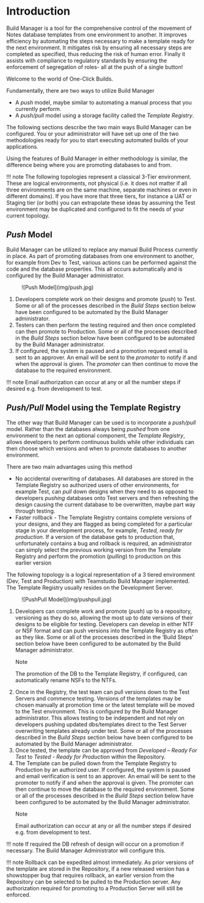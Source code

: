 # Introduction

Build Manager is a tool for the comprehensive control of the movement of Notes database templates from one environment to another. It improves efficiency by automating the steps necessary to make a template ready for the next environment. It mitigates risk by ensuring all necessary steps are completed as specified, thus reducing the risk of human error. Finally it assists with compliance to regulatory standards by ensuring the enforcement of segregation of roles- all at the push of a single button!
 
Welcome to the world of One-Click Builds.
 
Fundamentally, there are two ways to utilize Build Manager

* A *push* model, maybe similar to automating a manual process that you currently perform.
* A *push/pull* model using a storage facility called the *Template Registry*.

The following sections describe the two main ways Build Manager can be configured. You or your administrator will have set up one of the two methodologies ready for you to start executing automated builds of your applications.
 
Using the features of Build Manager in either methodology is similar, the difference being where you are promoting databases to and from.

!!! note
    The following topologies represent a classical 3-Tier environment. These are logical environments,
    not physical (i.e. it does not matter if all three environments are on the same machine, separate
    machines or even in different domains). If you have more that three tiers, for instance a UAT or
    Staging tier (or both) you can extrapolate these ideas by assuming the Test environment may be
    duplicated and configured to fit the needs of your current topology.
    
## *Push* Model
Build Manager can be utilized to replace any manual Build Process currently in place. As part of promoting databases from one environment to another, for example from Dev to Test, various actions can be performed against the code and the database properties. This all occurs automatically and is configured by the Build Manager administrator.

<figure markdown="1">
  ![Push Model](img/push.jpg)
</figure>

1. Developers complete work on their designs and promote (*push*) to Test.  Some or all of the processes described in the *Build Steps* section below have been configured to be automated by the Build Manager administrator.
2. Testers can then perform the testing required and then once completed can then promote to Production. Some or all of the processes described in the *Build Steps* section below have been configured to be automated by the Build Manager administrator.
3. If configured, the system is paused and a promotion request email is sent to an approver. An email will be sent to the *promoter* to notify if and when the approval is given. The *promoter* can then continue to move the database to the required environment.

!!! note
    Email authorization can occur at any or all the number steps if desired e.g. from development to test.
    
## *Push/Pull* Model using the Template Registry
The other way that Build Manager can be used is to incorporate a *push/pull* model. Rather than the databases always being *pushed* from one environment to the next an optional component, the *Template Registry*, allows developers to perform continuous builds while other individuals can then choose which versions and when to promote databases to another environment.

There are two main advantages using this method

* No accidental overwriting of databases. All databases are stored in the Template Registry so authorized users of other environments, for example Test, can *pull* down designs when they need to as opposed to developers *pushing* databases onto Test servers and then refreshing the design causing the current database to be overwritten, maybe part way through testing.
* Faster rollback - The Template Registry contains complete versions of your designs, and they are flagged as being completed for a particular stage in your development process, for example, *Tested, ready for production*. If a version of the database gets to production that, unfortunately contains a bug and rollback is required, an administrator can simply select the previous working version from the Template Registry and perform the promotion (*pulling*) to production on this earlier version

The following topology is a logical representation of a 3 tiered environment (Dev, Test and Production) with Teamstudio Build Manager implemented. The Template Registry usually resides on the Development Server.

<figure markdown="1">
  ![PushPull Model](img/pushpull.jpg)
</figure>

1. Developers can complete work and promote (*push*) up to a repository, versioning as they do so, allowing the most up to date versions of their designs to be eligible for testing. Developers can develop in either NTF or NSF format and can push versions into the Template Registry as often as they like.
   Some or all of the processes described in the ‘Build Steps’ section below have been configured to be automated by the Build Manager administrator.
   <div class="admonition note">
     <p class="admonition-title">Note</p>
       The promotion of the DB to the Template Registry, if configured, can automatically rename NSFs to the NTFs.
     </p>
   </div>
2. Once in the Registry, the test team can pull versions down to the Test Servers and commence testing. Versions of the templates may be chosen manually at promotion time or the latest template will be moved to the Test environment. This is configured by the Build Manager administrator.
   This allows testing to be independent and not rely on developers pushing updated dbs/templates direct to the Test Server overwriting templates already under test.
   Some or all of the processes described in the *Build Steps* section below have been configured to be automated by the Build Manager administrator.   
3. Once tested, the template can be approved from *Developed – Ready For Test* to *Tested - Ready for Production* within the Repository.
4. The Template can be pulled down from the Template Registry to Production by an authorized user.
   If configured, the system is paused and email verification is sent to an approver. An email will be sent to the promoter to notify if and when the approval is given. The promoter can then continue to move the database to the required environment.
   Some or all of the processes described in the *Build Steps* section below have been configured to be automated by the Build Manager administrator.
   <div class="admonition note">
     <p class="admonition-title">Note</p>
       Email authorization can occur at any or all the number steps if desired e.g. from development to test.
     </p>
   </div>
   
!!! note
    If required the DB refresh of design will occur on a promotion if necessary. The Build Manager Administrator will configure this.
     
!!! note
    Rollback can be expedited almost immediately. As prior versions of the template are stored in the Repository, if a new released version has a showstopper bug that requires rollback, an earlier version from the Repository can be selected to be pulled to the Production server. Any authorization required for promoting to a Production Server will still be enforced.    